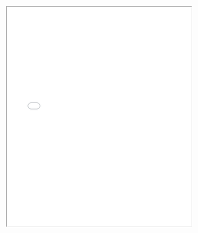 <iframe src="/files/resume.pdf" width="100%" height="600px">
    This browser does not support PDFs. Please download the PDF to view it: <a href="/files/resume.pdf">Download PDF</a>
</iframe>
